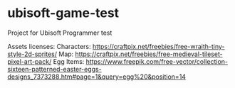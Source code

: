 # ubisoft-game-test
Project for Ubisoft Programmer test

Assets licenses:
Characters: https://craftpix.net/freebies/free-wraith-tiny-style-2d-sprites/
Map: https://craftpix.net/freebies/free-medieval-tileset-pixel-art-pack/
Egg Items: https://www.freepik.com/free-vector/collection-sixteen-patterned-easter-eggs-designs_7373288.htm#page=1&query=egg%20&position=14

